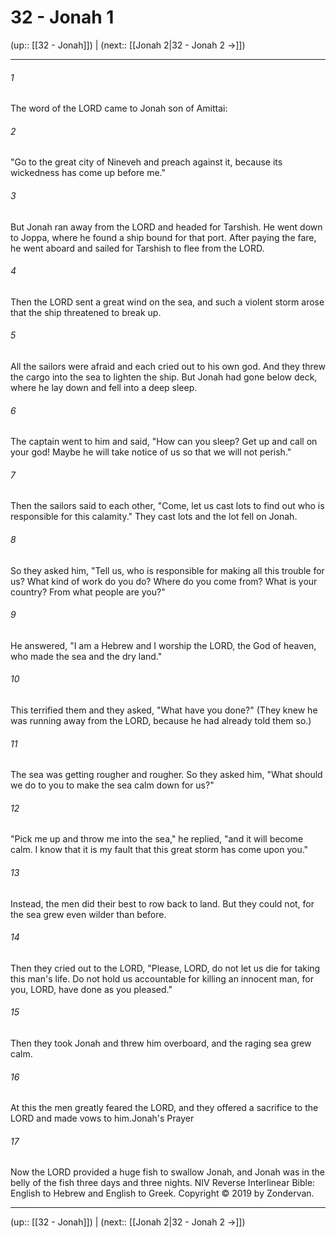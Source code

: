 # 32 - Jonah 1

(up:: [[32 - Jonah]]) | (next:: [[Jonah 2|32 - Jonah 2 →]])

***


###### 1 
The word of the LORD came to Jonah son of Amittai: 

###### 2 
"Go to the great city of Nineveh and preach against it, because its wickedness has come up before me." 

###### 3 
But Jonah ran away from the LORD and headed for Tarshish. He went down to Joppa, where he found a ship bound for that port. After paying the fare, he went aboard and sailed for Tarshish to flee from the LORD. 

###### 4 
Then the LORD sent a great wind on the sea, and such a violent storm arose that the ship threatened to break up. 

###### 5 
All the sailors were afraid and each cried out to his own god. And they threw the cargo into the sea to lighten the ship. But Jonah had gone below deck, where he lay down and fell into a deep sleep. 

###### 6 
The captain went to him and said, "How can you sleep? Get up and call on your god! Maybe he will take notice of us so that we will not perish." 

###### 7 
Then the sailors said to each other, "Come, let us cast lots to find out who is responsible for this calamity." They cast lots and the lot fell on Jonah. 

###### 8 
So they asked him, "Tell us, who is responsible for making all this trouble for us? What kind of work do you do? Where do you come from? What is your country? From what people are you?" 

###### 9 
He answered, "I am a Hebrew and I worship the LORD, the God of heaven, who made the sea and the dry land." 

###### 10 
This terrified them and they asked, "What have you done?" (They knew he was running away from the LORD, because he had already told them so.) 

###### 11 
The sea was getting rougher and rougher. So they asked him, "What should we do to you to make the sea calm down for us?" 

###### 12 
"Pick me up and throw me into the sea," he replied, "and it will become calm. I know that it is my fault that this great storm has come upon you." 

###### 13 
Instead, the men did their best to row back to land. But they could not, for the sea grew even wilder than before. 

###### 14 
Then they cried out to the LORD, "Please, LORD, do not let us die for taking this man's life. Do not hold us accountable for killing an innocent man, for you, LORD, have done as you pleased." 

###### 15 
Then they took Jonah and threw him overboard, and the raging sea grew calm. 

###### 16 
At this the men greatly feared the LORD, and they offered a sacrifice to the LORD and made vows to him.Jonah's Prayer 

###### 17 
Now the LORD provided a huge fish to swallow Jonah, and Jonah was in the belly of the fish three days and three nights. NIV Reverse Interlinear Bible: English to Hebrew and English to Greek. Copyright © 2019 by Zondervan.

***

(up:: [[32 - Jonah]]) | (next:: [[Jonah 2|32 - Jonah 2 →]])
